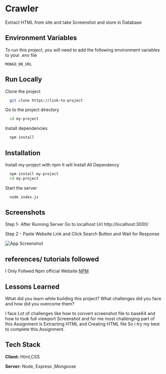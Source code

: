 
# Crawler
Extract HTML from site and take Screenshot and store in Database



## Environment Variables

To run this project, you will need to add the following environment variables to your .env file

`MONGO_DB_URL`



    
## Run Locally

Clone the project

```bash
  git clone https://link-to-project
```

Go to the project directory

```bash
  cd my-project
```

Install dependencies

```bash
  npm install
```


## Installation

Install my-project with npm
It will Install All Dependency

```bash
  npm install my-project
  cd my-project
```


Start the server

```bash
  node index.js
```


## Screenshots
Step 1- After Running Server Go to localhost Url http://localhost:3000/

Step 2 - Paste Website Link and Click Search Button and Wait for Response

![App Screenshot](https://res.cloudinary.com/dromvfu7p/image/upload/v1679238782/Screenshot_2023-03-19_204155_ukm2wa.png)


## references/ tutorials followed

I Only Follwed Npm official Website 
[NPM ](https://www.npmjs.com/)



## Lessons Learned

What did you learn while building this project? What challenges did you face and how did you overcome them?

I face Lot of challenges like how to convert screenshot file to base64 and how to took full viewport Screenshot and for me most challenging part of this Assignment is Extracting HTML and Creating HTML file So i try my best to complete this Assignment.



## Tech Stack

**Client:** Html,CSS

**Server:** Node, Express ,Mongoose
